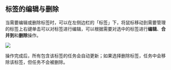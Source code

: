 ## 标签的编辑与删除

当需要编辑或删除标签时，可以在左侧边栏的「标签」下，将鼠标移动到需要管理的标签上右键单击可以对标签进行编辑，可以根据需要对选中的标签进行**编辑**、**合并到**和**删除**操作。

![](../images/web/edittag.png) 

操作完成后，所有包含该标签的任务会自动更新；如果选择删除标签，任务中会移除该标签，但任务不会被删除。